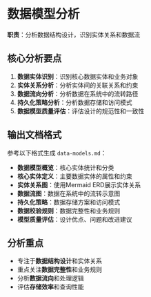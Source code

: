 # 数据模型分析

**职责**：分析数据结构设计，识别实体关系和数据流

## 核心分析要点

1. **数据实体识别**：识别核心数据实体和业务对象
2. **实体关系分析**：分析实体间的关联关系和约束
3. **数据流向分析**：分析数据在系统中的流转路径
4. **持久化策略分析**：分析数据存储和访问模式
5. **数据模型质量评估**：评估设计的规范性和一致性

## 输出文档格式

参考以下格式生成 `data-models.md`：

- **数据模型概览**：核心实体统计和分类
- **核心实体定义**：主要数据实体的属性和约束
- **实体关系图**：使用Mermaid ERD展示实体关系
- **数据流图**：数据在系统中的流转示意图
- **持久化策略**：数据存储方案和访问模式
- **数据校验规则**：数据完整性和业务规则
- **模型质量评估**：设计优点、问题和改进建议

## 分析重点

- 专注于**数据结构设计**和实体关系
- 重点关注**数据完整性**和业务规则
- 分析**数据流向**和处理逻辑
- 评估**存储效率**和查询性能